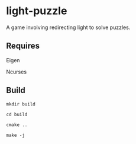 # light-puzzle
A game involving redirecting light to solve puzzles.

## Requires

Eigen

Ncurses
## Build

`mkdir build`

`cd build `

`cmake ..`

`make -j`
